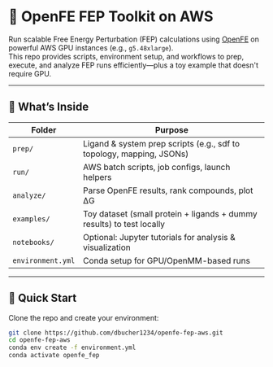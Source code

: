 # 🔬 OpenFE FEP Toolkit on AWS

Run scalable Free Energy Perturbation (FEP) calculations using [OpenFE](https://github.com/OpenFreeEnergy/openfe) on powerful AWS GPU instances (e.g., `g5.48xlarge`).  
This repo provides scripts, environment setup, and workflows to prep, execute, and analyze FEP runs efficiently—plus a toy example that doesn't require GPU.

---

## 📁 What’s Inside

| Folder | Purpose |
|--------|---------|
| `prep/` | Ligand & system prep scripts (e.g., sdf to topology, mapping, JSONs) |
| `run/`  | AWS batch scripts, job configs, launch helpers |
| `analyze/` | Parse OpenFE results, rank compounds, plot ΔG |
| `examples/` | Toy dataset (small protein + ligands + dummy results) to test locally |
| `notebooks/` | Optional: Jupyter tutorials for analysis & visualization |
| `environment.yml` | Conda setup for GPU/OpenMM-based runs |

---

## 🚀 Quick Start

Clone the repo and create your environment:

```bash
git clone https://github.com/dbucher1234/openfe-fep-aws.git
cd openfe-fep-aws
conda env create -f environment.yml
conda activate openfe_fep
